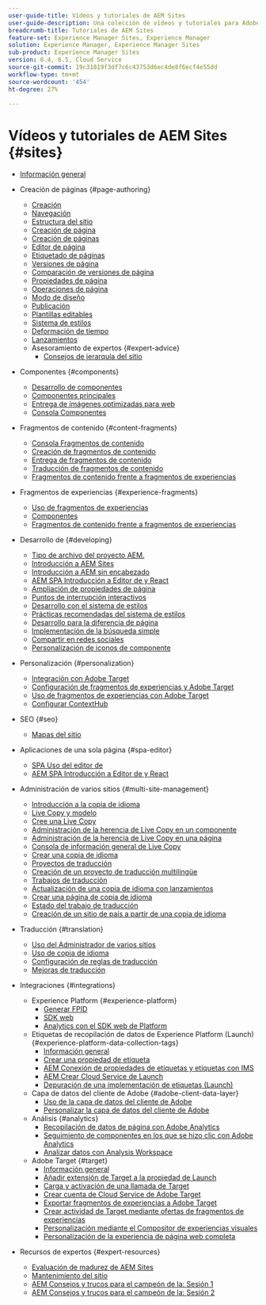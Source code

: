 ```yaml
---
user-guide-title: Vídeos y tutoriales de AEM Sites
user-guide-description: Una colección de vídeos y tutoriales para Adobe Experience Manager Sites.
breadcrumb-title: Tutoriales de AEM Sites
feature-set: Experience Manager Sites, Experience Manager
solution: Experience Manager, Experience Manager Sites
sub-product: Experience Manager Sites
version: 6.4, 6.5, Cloud Service
source-git-commit: 19c31819f3df7c6c43753d6ec4de8f6ecf4e55dd
workflow-type: tm+mt
source-wordcount: '454'
ht-degree: 27%

---
```



# Vídeos y tutoriales de AEM Sites {#sites}

+ [Información general](overview.md)
+ Creación de páginas {#page-authoring}
   + [Creación](page-authoring/aem-sites-authoring-overview.md)
   + [Navegación](page-authoring/basic-handling-sites-feature-video-use.md)
   + [Estructura del sitio   ](page-authoring/content-hierarchy-feature-video-use.md)
   + [Creación de página](page-authoring/creating-page-feature-video-use.md)
   + [Creación de páginas](page-authoring/page-authoring-overview-feature-video-use.md)
   + [Editor de página](page-authoring/page-editor-feature-video-use.md)
   + [Etiquetado de páginas](page-authoring/page-tagging-feature-video-use.md)
   + [Versiones de página](page-authoring/page-versioning-feature-video-use.md)
   + [Comparación de versiones de página](page-authoring/page-diff-feature-video-use.md)
   + [Propiedades de página](page-authoring/page-properties-feature-video-understand.md)
   + [Operaciones de página](page-authoring/page-operations-feature-video-use.md)
   + [Modo de diseño](page-authoring/responsive-layout-feature-video-understand.md)
   + [Publicación](page-authoring/publication-management-feature-video-use.md)
   + [Plantillas editables](page-authoring/template-editor-feature-video-use.md)
   + [Sistema de estilos](page-authoring/style-system-feature-video-use.md)
   + [Deformación de tiempo  ](page-authoring/timewarp-feature-video-use.md)
   + [Lanzamientos](page-authoring/launches.md)
   + Asesoramiento de expertos {#expert-advice}
      + [Consejos de jerarquía del sitio](page-authoring/expert-advice/site-hierarchy.md)
+ Componentes {#components}
   + [Desarrollo de componentes](components/component-development.md)
   + [Componentes principales ](components/core-components-feature-video-understand.md)
   + [Entrega de imágenes optimizadas para web](components/web-optimized-image-delivery.md)
   + [Consola Componentes](components/components-console-feature-video-use.md)
+ Fragmentos de contenido {#content-fragments}
   + [Consola Fragmentos de contenido](https://experienceleague.adobe.com/docs/experience-manager-learn/content-fragments-console/overview.html)
   + [Creación de fragmentos de contenido](content-fragments/content-fragments-feature-video-use.md)
   + [Entrega de fragmentos de contenido](content-fragments/content-fragments-delivery-feature-video-use.md)
   + [Traducción de fragmentos de contenido](content-fragments/content-fragments-translation-feature-video-use.md)
   + [Fragmentos de contenido frente a fragmentos de experiencias](content-fragments/understand-content-fragments-and-experience-fragments.md)
+ Fragmentos de experiencias {#experience-fragments}
   + [Uso de fragmentos de experiencias](experience-fragments/experience-fragments-feature-video-use.md)
   + [Componentes](experience-fragments/building-blocks.md)
   + [Fragmentos de contenido frente a fragmentos de experiencias](https://experienceleague.adobe.com/docs/experience-manager-learn/sites/content-fragments/understand-content-fragments-and-experience-fragments.html)

+ Desarrollo de {#developing}
   + [Tipo de archivo del proyecto AEM.](developing/aem-project-archetype.md)
   + [Introducción a AEM Sites](https://experienceleague.adobe.com/docs/experience-manager-learn/getting-started-wknd-tutorial-develop/overview.html?lang=es)
   + [Introducción a AEM sin encabezado](https://experienceleague.adobe.com/docs/experience-manager-learn/getting-started-with-aem-headless/overview.html?lang=es)
   + [AEM SPA Introducción a Editor de y React](https://experienceleague.adobe.com/docs/experience-manager-learn/getting-started-with-aem-headless/spa-editor/react/overview.html)
   + [Ampliación de propiedades de página](developing/page-properties-technical-video-develop.md)
   + [Puntos de interrupción interactivos](developing/responsive-breakpoints.md)
   + [Desarrollo con el sistema de estilos](developing/style-system-technical-video-understand.md)
   + [Prácticas recomendadas del sistema de estilos](developing/style-organization-style-system-understand-article.md)
   + [Desarrollo para la diferencia de página](developing/page-diff-technical-video-develop.md)
   + [Implementación de la búsqueda simple](developing/search-tutorial-develop.md)
   + [Compartir en redes sociales](developing/social-media-sharing-technical-video-use.md)
   + [Personalización de iconos de componente](developing/component-icons-technical-video-develop.md)
+ Personalización {#personalization}
   + [Integración con Adobe Target](https://helpx.adobe.com/marketing-cloud/how-to/aem-target.html)
   + [Configuración de fragmentos de experiencias y Adobe Target](personalization/experience-fragment-target-technical-video-setup.md)
   + [Uso de fragmentos de experiencias con Adobe Target](personalization/experience-fragment-target-offer-feature-video-use.md)
   + [Configurar ContextHub](personalization/context-hub-technical-video-setup.md)
+ SEO {#seo}
   + [Mapas del sitio](./seo/sitemaps.md)
+ Aplicaciones de una sola página {#spa-editor}
   + [SPA Uso del editor de](spa-editor/spa-editor-framework-feature-video-use.md)
   + [AEM SPA Introducción a Editor de y React](https://experienceleague.adobe.com/docs/experience-manager-learn/getting-started-with-aem-headless/spa-editor/react/overview.html)
+ Administración de varios sitios {#multi-site-management}
   + [Introducción a la copia de idioma](./multi-site-management/language-copy-overview.md)
   + [Live Copy y modelo](./multi-site-management/live-copy-and-blueprint.md)
   + [Cree una Live Copy](./multi-site-management/create-live-copy.md)
   + [Administración de la herencia de Live Copy en un componente](./multi-site-management/manage-component-inheritance-live-copy.md)
   + [Administración de la herencia de Live Copy en una página](./multi-site-management/manage-page-inheritance-live-copy.md)
   + [Consola de información general de Live Copy](./multi-site-management/live-copy-overview-console.md)
   + [Crear una copia de idioma](./multi-site-management/create-language-copy.md)
   + [Proyectos de traducción](./multi-site-management/manage-translation-projects.md)
   + [Creación de un proyecto de traducción multilingüe](./multi-site-management/create-multinational-translational-project.md)
   + [Trabajos de traducción](./multi-site-management/create-translation-job.md)
   + [Actualización de una copia de idioma con lanzamientos](./multi-site-management/updating-language-copy.md)
   + [Crear una página de copia de idioma](./multi-site-management/create-new-page-language-copy.md)
   + [Estado del trabajo de traducción](./multi-site-management/translation-job-status.md)
   + [Creación de un sitio de país a partir de una copia de idioma](./multi-site-management/create-new-site.md)
+ Traducción {#translation}
   + [Uso del Administrador de varios sitios](translation/multi-site-manager-feature-video-use.md)
   + [Uso de copia de idioma](translation/language-copy-feature-video-use.md)
   + [Configuración de reglas de traducción](translation/translation-rules-editor-technical-video-setup.md)
   + [Mejoras de traducción](translation/translation-enhancements-feature-video-use.md)
+ Integraciones {#integrations}
   + Experience Platform {#experience-platform}
      + [Generar FPID](integrations/platform/fpid.md)
      + [SDK web](integrations/platform/web-sdk.md)
      + [Analytics con el SDK web de Platform](integrations/platform/analytics-using-web-sdk.md)
   + Etiquetas de recopilación de datos de Experience Platform (Launch) {#experience-platform-data-collection-tags}
      + [Información general](integrations/experience-platform/data-collection/tags/overview.md)
      + [Crear una propiedad de etiqueta](integrations/experience-platform/data-collection/tags/create-tag-property.md)
      + [AEM Conexión de propiedades de etiquetas y etiquetas con IMS](integrations/experience-platform/data-collection/tags/connect-aem-tag-property-using-ims.md)
      + [AEM Crear Cloud Service de Launch](integrations/experience-platform/data-collection/tags/create-aem-launch-cloud-service.md)
      + [Depuración de una implementación de etiquetas (Launch)](integrations/experience-platform/data-collection/tags/debug-tags-implementation.md)
   + Capa de datos del cliente de Adobe {#adobe-client-data-layer}
      + [Uso de la capa de datos del cliente de Adobe](integrations/adobe-client-data-layer/data-layer-overview.md)
      + [Personalizar la capa de datos del cliente de Adobe](integrations/adobe-client-data-layer/data-layer-customize.md)
   + Análisis {#analytics}
      + [Recopilación de datos de página con Adobe Analytics](integrations/analytics/collect-data-analytics.md)
      + [Seguimiento de componentes en los que se hizo clic con Adobe Analytics](integrations/analytics/track-clicked-component.md)
      + [Analizar datos con Analysis Workspace](integrations/analytics/create-analytics-workspace.md)
   + Adobe Target {#target}
      + [Información general](integrations/adobe-target/overview.md)
      + [Añadir extensión de Target a la propiedad de Launch](integrations/adobe-target/add-target-launch-extension.md)
      + [Carga y activación de una llamada de Target](integrations/adobe-target/load-and-fire-target.md)
      + [Crear cuenta de Cloud Service de Adobe Target](integrations/adobe-target/setup-aem-target-cloud-service.md)
      + [Exportar fragmentos de experiencias a Adobe Target](integrations/adobe-target/export-experience-fragment-target.md)
      + [Crear actividad de Target mediante ofertas de fragmentos de experiencias](integrations/adobe-target/create-target-activity.md)
      + [Personalización mediante el Compositor de experiencias visuales](integrations/adobe-target/personalization-using-vec.md)
      + [Personalización de la experiencia de página web completa](integrations/adobe-target/personalization-web-page.md)
+ Recursos de expertos {#expert-resources}
   + [Evaluación de madurez de AEM Sites](expert-resources/maturity-assessment.md)
   + [Mantenimiento del sitio](expert-resources/site-maintenance.md)
   + [AEM Consejos y trucos para el campeón de la: Sesión 1](expert-resources/champion-tips-1.md)
   + [AEM Consejos y trucos para el campeón de la: Sesión 2](expert-resources/champion-tips-2.md)
